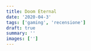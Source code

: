 ```yaml
---
title: Doom Eternal
date: '2020-04-3'
tags: ['gaming', 'recensione']
draft: true
summary: ''
images: ['']
---
```

